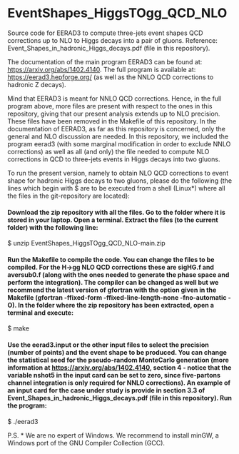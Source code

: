 # EventShapes_HiggsTOgg_QCD_NLO
Source code for EERAD3 to compute three-jets event shapes QCD corrections up to NLO to Higgs decays into a pair of gluons. Reference: Event_Shapes_in_hadronic_Higgs_decays.pdf (file in this repository).

The documentation of the main program EERAD3 can be found at: https://arxiv.org/abs/1402.4140. The full program is available at: https://eerad3.hepforge.org/ (as well as the NNLO QCD corrections to hadronic Z decays).

Mind that EERAD3 is meant for NNLO QCD corrections. Hence, in the full program above, more files are present with respect to the ones in this repository, giving that our present analysis extends up to NLO precision. These files have been removed in the Makefile of this repository. In the documentation of EERAD3, as far as this repository is concerned, only the general and NLO discussion are needed. In this repository, we included the program eerad3 (with some marginal modification  in order to exclude NNLO corrections) as well as all (and only) the file needed to compute NLO corrections in QCD to three-jets events in Higgs decays into two gluons.



To run the present version, namely to obtain NLO QCD corrections to event shape for hadronic Higgs decays to two gluons, please do the following (the lines which begin with $ are to be executed from a shell (Linux*) where all the files in the git-repository are located):

#### Download the zip repository with all the files. Go to the folder where it is stored in your laptop. Open a terminal. Extract the files (to the current folder) with the following line:

$ unzip EventShapes_HiggsTOgg_QCD_NLO-main.zip

#### Run the Makefile to compile the code. You can change the files to be compiled. For the H->gg NLO QCD corrections these are sigHG.f and aversub0.f (along with the ones needed to generate the phase space and perform the integration). The compiler can be changed as well but we recommend the latest version of gfortran with the option given in the Makefile (gfortran  -ffixed-form  -ffixed-line-length-none -fno-automatic -O). In the folder where the zip repository has been extracted, open a terminal and execute:

$ make


#### Use the eerad3.input or the other input files to select the precision (number of points) and the event shape to be produced. You can change the statistical seed for the pseudo-random MonteCarlo generation (more information at https://arxiv.org/abs/1402.4140, section 4 - notice that the variable nshot5 in the input card can be set to zero, since five-partons channel integration is only required for NNLO corrections). An example of an input card for the case under study is provide in section 3.3 of Event_Shapes_in_hadronic_Higgs_decays.pdf (file in this repository). Run the program:

$ ./eerad3 




P.S. * We are no expert of Windows. We recommend to install minGW, a Windows port of the GNU Compiler Collection (GCC).
